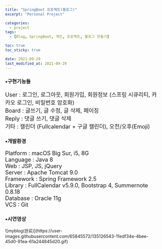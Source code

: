 ```yaml
---
title: "SpringBoot 프로젝트(블로그)"
excerpt: "Personal Project"

categories:
  - project
tags:
  - [Blog, SpringBoot, 개인, 프로젝트, 블로그 만들기]

toc: true
toc_sticky: true

date: 2021-09-29
last_modified_at: 2021-09-29
---
```


<h3>•구현기능들</h3>
<p style="font-size:18px;">User : 로그인, 로그아웃, 회원가입, 회원정보 (스프링 시큐리티, 카카오 로그인, 비밀번호 암호화)<br>
  Board : 글쓰기, 글 수정, 글 삭제, 페이징<br>
  Reply : 댓글 쓰기, 댓글 삭제<br>
  기타 : 캘린더 (Fullcalendar + 구글 캘린더), 오전/오후(Emoji)</p>

<h3>•개발환경</h3>
<p style="font-size:18px;">Platform : macOS Big Sur, i5, 8G<br>
  Language : Java 8<br>
  Web : JSP, JS, jQuery<br>
  Server : Apache Tomcat 9.0<br>
  Framework : Spring Framework 2.5<br>
  Library : FullCalendar v5.9.0, Bootstrap 4, Summernote 0.8.18<br>
  Database : Oracle 11g<br>
  VCS : Git</p>

<h3>•시연영상</h3>
![myblog(완료)](https://user-images.githubusercontent.com/65845572/135126543-11edf34e-4bee-45d0-91ea-61a244845d20.gif) 
